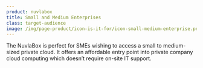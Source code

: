 ```yaml
---
product: nuvlabox
title: Small and Medium Enterprises
class: target-audience
image: /img/page-product/icon-is-it-for/icon-small-medium-enterprise.png
---
```

The NuvlaBox is perfect for SMEs wishing to access a small to medium-sized private cloud. It offers an affordable entry point into private company cloud computing which doesn’t require on-site IT support.
